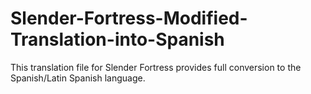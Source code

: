 # Slender-Fortress-Modified-Translation-into-Spanish
This translation file for Slender Fortress provides full conversion to the Spanish/Latin Spanish language.
